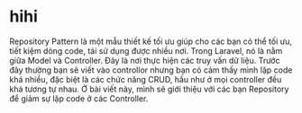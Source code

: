 # hihi
Repository Pattern là một mẫu thiết kế tối ưu giúp cho các bạn có thể tối ưu, tiết kiệm dòng code, tái sử dụng được nhiều nơi. Trong Laravel, nó là nằm giữa Model và Controller. Đây là nơi thực hiện các truy vấn dữ liệu. Trước đây thường bạn sẽ viết vào controllor nhưng bạn có cảm thấy mình lặp code khá nhiều, đặc biệt là các chức năng CRUD, hầu như ở mọi controller đều khá tương tự nhau. Ở bài viết này, mình sẽ giới thiệu với các bạn Repository để giảm sự lặp code ở các Controller.

